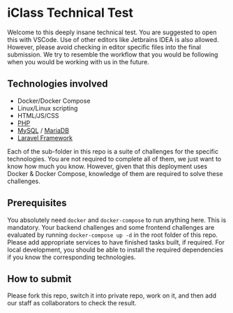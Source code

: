 # iClass Technical Test

Welcome to this deeply insane technical test. You are suggested to open this with VSCode. Use of other editors like Jetbrains IDEA is also allowed. However, please avoid checking in editor specific files into the final submission. We try to resemble the workflow that you would be following when you would be working with us in the future.

## Technologies involved

- Docker/Docker Compose
- Linux/Linux scripting
- HTML/JS/CSS
- [PHP](https://www.php.net)
- [MySQL](https://www.mysql.com) / [MariaDB](https://mariadb.com)
- [Laravel Framework](https://laravel.com)

Each of the sub-folder in this repo is a suite of challenges for the specific technologies. You are not required to complete all of them, we just want to know how much you know. However, given that this deployment uses Docker & Docker Compose, knowledge of them are required to solve these challenges.

## Prerequisites

You absolutely need `docker` and `docker-compose` to run anything here. This is mandatory. Your backend challenges and some frontend challenges are evaluated by running `docker-compose up -d` in the root folder of this repo. Please add appropriate services to have finished tasks built, if required. For local development, you should be able to install the required dependencies if you know the corresponding technologies.

## How to submit

Please fork this repo, switch it into private repo, work on it, and then add our staff as collaborators to check the result.
